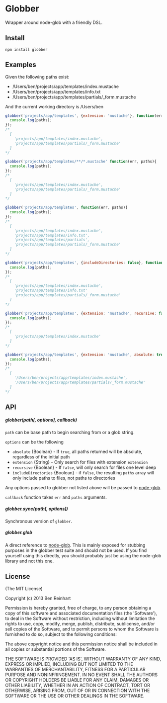 # Globber

Wrapper around node-glob with a friendly DSL.

## Install

`npm install globber`

## Examples

Given the following paths exist:

* /Users/ben/projects/app/templates/index.mustache
* /Users/ben/projects/app/templates/info.txt
* /Users/ben/projects/app/templates/partials/_form.mustache

And the current working directory is /Users/ben


```javascript
globber('projects/app/templates', {extension: 'mustache'}, function(err, paths){
  console.log(paths);
});
/*
  [
    'projects/app/templates/index.mustache',
    'projects/app/templates/partials/_form.mustache'
  ]
*/
```

```javascript
globber('projects/app/templates/**/*.mustache' function(err, paths){
  console.log(paths);
});
/*
  [
    'projects/app/templates/index.mustache',
    'projects/app/templates/partials/_form.mustache'
  ]
*/
```

```javascript
globber('projects/app/templates', function(err, paths){
  console.log(paths);
});
/*
  [
    'projects/app/templates/index.mustache',
    'projects/app/templates/info.txt',
    'projects/app/templates/partials',
    'projects/app/templates/partials/_form.mustache'
  ]
*/
```

```javascript
globber('projects/app/templates', {includeDirectories: false}, function(err, paths){
  console.log(paths);
});
/*
  [
    'projects/app/templates/index.mustache',
    'projects/app/templates/info.txt'
    'projects/app/templates/partials/_form.mustache'
  ]
*/
```

```javascript
globber('projects/app/templates', {extension: 'mustache', recursive: false}, function(err, paths){
  console.log(paths);
});
/*
  [
    'projects/app/templates/index.mustache'
  ]
*/
```

```javascript
globber('projects/app/templates', {extension: 'mustache', absolute: true}, function(err, paths){
  console.log(paths);
});
/*
  [
    '/Users/ben/projects/app/templates/index.mustache',
    '/Users/ben/projects/app/templates/partials/_form.mustache'
  ]
*/
```

## API

##### globber(path[, options], callback)

`path` can be base path to begin searching from or a glob string.

`options` can be the following

* `absolute` {Boolean} - If `true`, all paths returned will be absolute, regardless of the initial path
* `extension` {String} - Only search for files with extension `extension`
* `recursive` {Boolean} - If `false`, will only search for files one level deep
* `includeDirectories` {Boolean} - if `false`, the resulting `paths` array will only include paths to files, not paths to directories

Any options passed to globber not listed above will be passed to [node-glob](https://github.com/isaacs/node-glob).

`callback` function takes `err` and `paths` arguments.

##### globber.sync(path[, options])

Synchronous version of `globber`.

##### globber.glob

A direct reference to [node-glob](https://github.com/isaacs/node-glob). This is mainly exposed for stubbing purposes in the globber test suite and should not be used. If you find yourself using this directly, you should probably just be using the node-glob library and not this one.

## License

(The MIT License)

Copyright (c) 2013 Ben Reinhart

Permission is hereby granted, free of charge, to any person obtaining
a copy of this software and associated documentation files (the
'Software'), to deal in the Software without restriction, including
without limitation the rights to use, copy, modify, merge, publish,
distribute, sublicense, and/or sell copies of the Software, and to
permit persons to whom the Software is furnished to do so, subject to
the following conditions:

The above copyright notice and this permission notice shall be
included in all copies or substantial portions of the Software.

THE SOFTWARE IS PROVIDED 'AS IS', WITHOUT WARRANTY OF ANY KIND,
EXPRESS OR IMPLIED, INCLUDING BUT NOT LIMITED TO THE WARRANTIES OF
MERCHANTABILITY, FITNESS FOR A PARTICULAR PURPOSE AND NONINFRINGEMENT.
IN NO EVENT SHALL THE AUTHORS OR COPYRIGHT HOLDERS BE LIABLE FOR ANY
CLAIM, DAMAGES OR OTHER LIABILITY, WHETHER IN AN ACTION OF CONTRACT,
TORT OR OTHERWISE, ARISING FROM, OUT OF OR IN CONNECTION WITH THE
SOFTWARE OR THE USE OR OTHER DEALINGS IN THE SOFTWARE.
